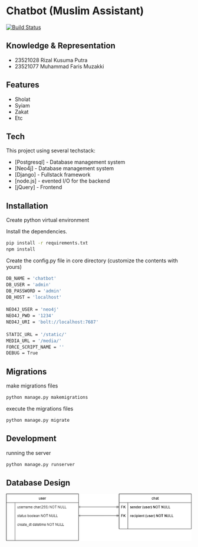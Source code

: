 # Chatbot (Muslim Assistant)

[![Build Status](https://travis-ci.org/joemccann/dillinger.svg?branch=master)](https://travis-ci.org/joemccann/dillinger)

## Knowledge & Representation

- 23521028 Rizal Kusuma Putra
- 23521077 Muhammad Faris Muzakki

## Features

- Sholat
- Syiam
- Zakat
- Etc

## Tech

This project using several techstack:

- [Postgresql] - Database management system
- [Neo4j] - Database management system
- [Django] - Fullstack framework
- [node.js] - evented I/O for the backend
- [jQuery] - Frontend

## Installation

Create python virtual environment

Install the dependencies.

```sh
pip install -r requirements.txt
npm install
```

Create the config.py file in core directory (customize the contents with yours)

```sh
DB_NAME = 'chatbot'
DB_USER = 'admin'
DB_PASSWORD = 'admin'
DB_HOST = 'localhost'

NEO4J_USER = 'neo4j'
NEO4J_PWD = '1234'
NEO4J_URI = 'bolt://localhost:7687'

STATIC_URL = '/static/'
MEDIA_URL = '/media/'
FORCE_SCRIPT_NAME = ''
DEBUG = True
```

## Migrations

make migrations files
```sh
python manage.py makemigrations
```

execute the migrations files 
```sh
python manage.py migrate
```
## Development

running the server

```sh
python manage.py runserver
```
<!--  -->
## Database Design
![Database](static/images/database.png)
